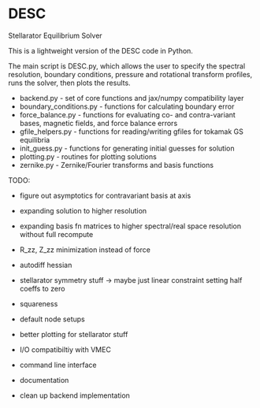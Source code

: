# DESC
Stellarator Equilibrium Solver

This is a lightweight version of the DESC code in Python. 

The main script is DESC.py, which allows the user to specify the spectral resolution, boundary conditions, pressure and rotational transform profiles, runs the solver, then plots the results.

* backend.py - set of core functions and jax/numpy compatibility layer
* boundary_conditions.py - functions for calculating boundary error
* force_balance.py - functions for evaluating co- and contra-variant bases, magnetic fields, and force balance errors
* gfile_helpers.py - functions for reading/writing gfiles for tokamak GS equilibria
* init_guess.py - functions for generating initial guesses for solution
* plotting.py - routines for plotting solutions
* zernike.py - Zernike/Fourier transforms and basis functions

TODO:
* figure out asymptotics for contravariant basis at axis
* expanding solution to higher resolution
* expanding basis fn matrices to higher spectral/real space resolution without full recompute
* R_zz, Z_zz minimization instead of force
* autodiff hessian
* stellarator symmetry stuff -> maybe just linear constraint setting half coeffs to zero
* squareness
* default node setups
* better plotting for stellarator stuff


* I/O compatibiltiy with VMEC
* command line interface
* documentation
* clean up backend implementation
